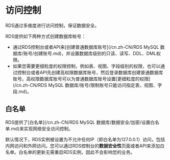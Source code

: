 # 访问控制

RDS通过多维度进行访问控制，保证数据安全。

RDS提供如下两种方式创建数据库帐号：

-   通过RDS控制台或者API来[创建普通数据库账号](/cn.zh-CN/RDS MySQL 数据库/账号/创建账号.md)，并设置数据库级别的只读、读写、DDL、DML权限。
-   如果您需要更细粒度的权限控制，例如表、视图、字段级别的权限，也可以通过控制台或者API先创建高权限数据库账号，然后登录数据库创建普通数据库账号。高权限数据库账号可以为普通数据库账号设置[更细粒度的权限](/cn.zh-CN/RDS MySQL 数据库/账号/限制账号只能访问指定表、视图、字段.md)。

## 白名单

RDS提供了[白名单](/cn.zh-CN/RDS MySQL 数据库/数据安全/加密/设置白名单.md)来实现网络安全访问控制。

默认情况下，RDS实例被设置为不允许任何IP（即白名单为127.0.0.1）访问，包括内网访问和外网访问。您可以通过RDS控制台的**数据安全性**页面或者API来添加白名单。白名单的更新无需重启RDS实例，因此不会影响您的业务。

